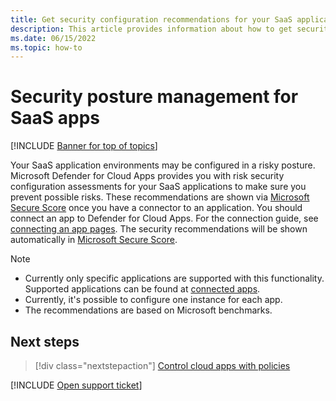 ```yaml
---
title: Get security configuration recommendations for your SaaS applications
description: This article provides information about how to get security configuration recommendations in Defender for Cloud Apps for your organization's SaaS applications.
ms.date: 06/15/2022
ms.topic: how-to
---
```

# Security posture management for SaaS apps

[!INCLUDE [Banner for top of topics](includes/banner.md)]

Your SaaS application environments may be configured in a risky posture. Microsoft Defender for Cloud Apps provides you with risk security configuration assessments for your SaaS applications to make sure you prevent possible risks. These recommendations are shown via [Microsoft Secure Score](/microsoft-365/security/defender-endpoint/tvm-security-recommendation) once you have a connector to an application. You should connect an app to Defender for Cloud Apps. For the connection guide,  see [connecting an app pages](enable-instant-visibility-protection-and-governance-actions-for-your-apps.md). The security recommendations will be shown automatically in [Microsoft Secure Score](/microsoft-365/security/defender-endpoint/tvm-security-recommendation).

>[!NOTE]
>
> - Currently only specific applications are supported with this functionality. Supported applications can be found at [connected apps](enable-instant-visibility-protection-and-governance-actions-for-your-apps.md#user-app-governance-and-security-configuration-visibility).
> - Currently, it's possible to configure one instance for each app.
> - The recommendations are based on Microsoft benchmarks.

## Next steps

> [!div class="nextstepaction"]
> [Control cloud apps with policies](control-cloud-apps-with-policies.md)

[!INCLUDE [Open support ticket](includes/support.md)]
